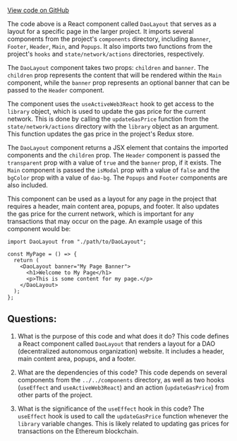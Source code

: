 [View code on GitHub](zoo-labs/zoo/blob/master/core/src/layouts/Dao/index.tsx)

The code above is a React component called `DaoLayout` that serves as a layout for a specific page in the larger project. It imports several components from the project's `components` directory, including `Banner`, `Footer`, `Header`, `Main`, and `Popups`. It also imports two functions from the project's `hooks` and `state/network/actions` directories, respectively.

The `DaoLayout` component takes two props: `children` and `banner`. The `children` prop represents the content that will be rendered within the `Main` component, while the `banner` prop represents an optional banner that can be passed to the `Header` component.

The component uses the `useActiveWeb3React` hook to get access to the `library` object, which is used to update the gas price for the current network. This is done by calling the `updateGasPrice` function from the `state/network/actions` directory with the `library` object as an argument. This function updates the gas price in the project's Redux store.

The `DaoLayout` component returns a JSX element that contains the imported components and the `children` prop. The `Header` component is passed the `transparent` prop with a value of `true` and the `banner` prop, if it exists. The `Main` component is passed the `isModal` prop with a value of `false` and the `bgColor` prop with a value of `dao-bg`. The `Popups` and `Footer` components are also included.

This component can be used as a layout for any page in the project that requires a header, main content area, popups, and footer. It also updates the gas price for the current network, which is important for any transactions that may occur on the page. An example usage of this component would be:

```
import DaoLayout from "./path/to/DaoLayout";

const MyPage = () => {
  return (
    <DaoLayout banner="My Page Banner">
      <h1>Welcome to My Page</h1>
      <p>This is some content for my page.</p>
    </DaoLayout>
  );
};
```
## Questions: 
 1. What is the purpose of this code and what does it do?
   This code defines a React component called `DaoLayout` that renders a layout for a DAO (decentralized autonomous organization) website. It includes a header, main content area, popups, and a footer.

2. What are the dependencies of this code?
   This code depends on several components from the `../../components` directory, as well as two hooks (`useEffect` and `useActiveWeb3React`) and an action (`updateGasPrice`) from other parts of the project.

3. What is the significance of the `useEffect` hook in this code?
   The `useEffect` hook is used to call the `updateGasPrice` function whenever the `library` variable changes. This is likely related to updating gas prices for transactions on the Ethereum blockchain.